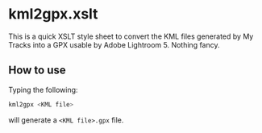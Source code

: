 # kml2gpx.xslt

This is a quick XSLT style sheet to convert the KML files generated by My Tracks into a GPX usable by Adobe Lightroom 5. Nothing fancy.

## How to use

Typing the following:

```sh
kml2gpx <KML file>
```

will generate a ```<KML file>.gpx``` file.